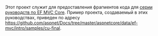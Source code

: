 Этот проект служит для предоставления фрагментов кода для [серии руководств по EF MVC Core](https://docs.microsoft.com/aspnet/core/data/ef-mvc/intro). Пример проекта, создаваемый в этих руководствах, приведен по адресу https://github.com/aspnet/Docs/tree/master/aspnetcore/data/ef-mvc/intro/samples/cu-final.
